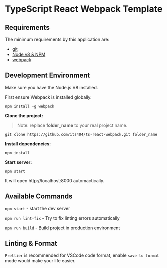 # TypeScript React Webpack Template

## Requirements

The minimum requirements by this application are:

- [git](http://git-scm.com/downloads)
- [Node v8 & NPM](https://nodejs.org/en/)
- [webpack](https://webpack.js.org/)

## Development Environment

Make sure you have the Node.js V8 installed.

First ensure Webpack is installed globally.

```
npm install -g webpack
```

**Clone the project:**

> Note: replace **folder_name** to your real project name.

`git clone https://github.com/its404/ts-react-webpack.git folder_name`

**Install dependencies:**

`npm install`

**Start server:**

`npm start`

It will open http://localhost:8000 automactically.

## Available Commands

`npm start` - start the dev server

`npm run lint-fix` - Try to fix linting errors automatically

`npm run build` - Build project in production environment

## Linting & Format

`Prettier` is recommended for VSCode code format, enable `save to format` mode would make your life easier.
